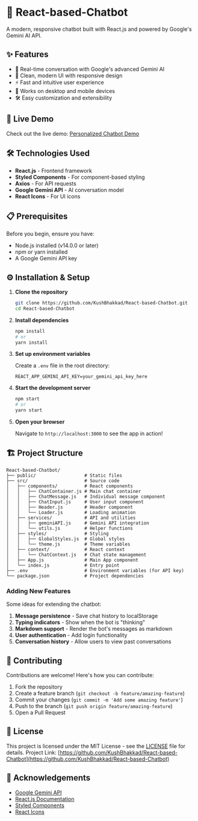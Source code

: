 # 🤖 React-based-Chatbot

A modern, responsive chatbot built with React.js and powered by Google's Gemini AI API.

## ✨ Features

- 💬 Real-time conversation with Google's advanced Gemini AI
- 🎨 Clean, modern UI with responsive design
- ⚡ Fast and intuitive user experience
- 📱 Works on desktop and mobile devices
- 🛠️ Easy customization and extensibility

## 🚀 Live Demo

Check out the live demo: [Personalized Chatbot Demo](https://react-based-chatbot.vercel.app/)

## 🛠️ Technologies Used

- **React.js** - Frontend framework
- **Styled Components** - For component-based styling
- **Axios** - For API requests
- **Google Gemini API** - AI conversation model
- **React Icons** - For UI icons

## 📋 Prerequisites

Before you begin, ensure you have:

- Node.js installed (v14.0.0 or later)
- npm or yarn installed
- A Google Gemini API key

## ⚙️ Installation & Setup

1. **Clone the repository**

   ```bash
   git clone https://github.com/KushBhakkad/React-based-Chatbot.git
   cd React-based-Chatbot
   ```

2. **Install dependencies**

   ```bash
   npm install
   # or
   yarn install
   ```

3. **Set up environment variables**

   Create a `.env` file in the root directory:

   ```
   REACT_APP_GEMINI_API_KEY=your_gemini_api_key_here
   ```

4. **Start the development server**

   ```bash
   npm start
   # or
   yarn start
   ```

5. **Open your browser**

   Navigate to `http://localhost:3000` to see the app in action!

## 🏗️ Project Structure

```
React-based-Chatbot/
├── public/                  # Static files
├── src/                     # Source code
│   ├── components/          # React components
│   │   ├── ChatContainer.js # Main chat container
│   │   ├── ChatMessage.js   # Individual message component
│   │   ├── ChatInput.js     # User input component
│   │   ├── Header.js        # Header component
│   │   └── Loader.js        # Loading animation
│   ├── services/            # API and utilities
│   │   ├── geminiAPI.js     # Gemini API integration
│   │   └── utils.js         # Helper functions
│   ├── styles/              # Styling
│   │   ├── GlobalStyles.js  # Global styles
│   │   └── theme.js         # Theme variables
│   ├── context/             # React context
│   │   └── ChatContext.js   # Chat state management
│   ├── App.js               # Main App component
│   └── index.js             # Entry point
├── .env                     # Environment variables (for API key)
└── package.json             # Project dependencies
```

### Adding New Features

Some ideas for extending the chatbot:

1. **Message persistence** - Save chat history to localStorage
2. **Typing indicators** - Show when the bot is "thinking"
3. **Markdown support** - Render the bot's messages as markdown
4. **User authentication** - Add login functionality
5. **Conversation history** - Allow users to view past conversations

## 🤝 Contributing

Contributions are welcome! Here's how you can contribute:

1. Fork the repository
2. Create a feature branch (`git checkout -b feature/amazing-feature`)
3. Commit your changes (`git commit -m 'Add some amazing feature'`)
4. Push to the branch (`git push origin feature/amazing-feature`)
5. Open a Pull Request

## 📄 License

This project is licensed under the MIT License - see the [LICENSE](LICENSE) file for details.
Project Link: [https://github.com/KushBhakkad/React-based-Chatbot](https://github.com/KushBhakkad/React-based-Chatbot)

## 🙏 Acknowledgements

- [Google Gemini API](https://ai.google.dev/gemini-api)
- [React.js Documentation](https://reactjs.org/docs/getting-started.html)
- [Styled Components](https://styled-components.com/)
- [React Icons](https://react-icons.github.io/react-icons/)